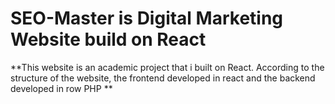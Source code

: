 # SEO-Master is Digital Marketing Website build on React 
**This website is an academic project that i built on React. According to the structure of the website, the frontend developed in react and the backend developed in row PHP  **
